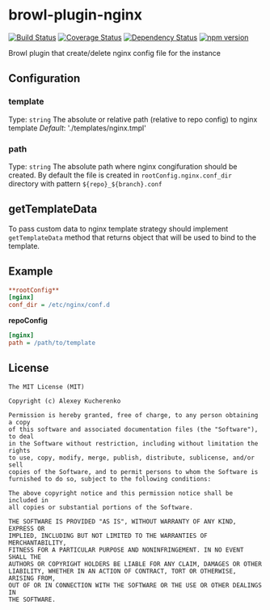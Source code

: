 # browl-plugin-nginx

[![Build Status](https://travis-ci.org/killmenot/browl-plugin-nginx.svg?branch=master)](https://travis-ci.org/killmenot/browl-plugin-nginx) [![Coverage Status](https://coveralls.io/repos/github/killmenot/browl-plugin-nginx/badge.svg?branch=master)](https://coveralls.io/github/killmenot/browl-plugin-nginx?branch=master) [![Dependency Status](https://david-dm.org/killmenot/browl-plugin-nginx.svg)](https://david-dm.org/killmenot/browl-plugin-nginx) [![npm version](https://img.shields.io/npm/v/browl-plugin-nginx.svg)](https://www.npmjs.com/package/browl-plugin-nginx)

Browl plugin that create/delete nginx config file for the instance


## Configuration

### template
Type: `string`
The absolute or relative path (relative to repo config) to nginx template
*Default*: './templates/nginx.tmpl'

### path
Type: `string`
The absolute path where nginx congifuration should be created. By default the file is created in `rootConfig.nginx.conf_dir` directory with pattern `${repo}_${branch}.conf`


## getTemplateData

To pass custom data to nginx template strategy should implement `getTemplateData` method that returns object that will be used to bind to the template.


## Example

```ini
**rootConfig**
[nginx]
conf_dir = /etc/nginx/conf.d
```

**repoConfig**
```ini
[nginx]
path = /path/to/template
```

## License

    The MIT License (MIT)

    Copyright (c) Alexey Kucherenko

    Permission is hereby granted, free of charge, to any person obtaining a copy
    of this software and associated documentation files (the "Software"), to deal
    in the Software without restriction, including without limitation the rights
    to use, copy, modify, merge, publish, distribute, sublicense, and/or sell
    copies of the Software, and to permit persons to whom the Software is
    furnished to do so, subject to the following conditions:

    The above copyright notice and this permission notice shall be included in
    all copies or substantial portions of the Software.

    THE SOFTWARE IS PROVIDED "AS IS", WITHOUT WARRANTY OF ANY KIND, EXPRESS OR
    IMPLIED, INCLUDING BUT NOT LIMITED TO THE WARRANTIES OF MERCHANTABILITY,
    FITNESS FOR A PARTICULAR PURPOSE AND NONINFRINGEMENT. IN NO EVENT SHALL THE
    AUTHORS OR COPYRIGHT HOLDERS BE LIABLE FOR ANY CLAIM, DAMAGES OR OTHER
    LIABILITY, WHETHER IN AN ACTION OF CONTRACT, TORT OR OTHERWISE, ARISING FROM,
    OUT OF OR IN CONNECTION WITH THE SOFTWARE OR THE USE OR OTHER DEALINGS IN
    THE SOFTWARE.

